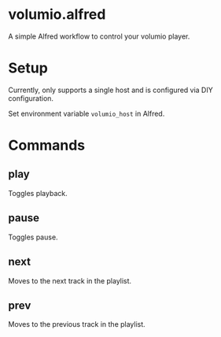 # volumio.alfred

A simple Alfred workflow to control your volumio player.

# Setup

Currently, only supports a single host and is configured via DIY configuration.

Set environment variable `volumio_host` in Alfred.

# Commands

## play

Toggles playback.

## pause

Toggles pause.

## next

Moves to the next track in the playlist.

## prev

Moves to the previous track in the playlist.